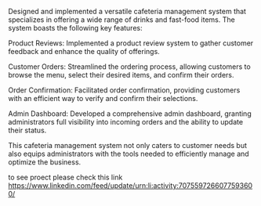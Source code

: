 Designed and implemented a versatile cafeteria management system that specializes in offering a wide range of drinks and fast-food items. The system boasts the following key features:

Product Reviews: Implemented a product review system to gather customer feedback and enhance the quality of offerings.

Customer Orders: Streamlined the ordering process, allowing customers to browse the menu, select their desired items, and confirm their orders.

Order Confirmation: Facilitated order confirmation, providing customers with an efficient way to verify and confirm their selections.

Admin Dashboard: Developed a comprehensive admin dashboard, granting administrators full visibility into incoming orders and the ability to update their status.

This cafeteria management system not only caters to customer needs but also equips administrators with the tools needed to efficiently manage and optimize the business.</br>

to see proect please check this link https://www.linkedin.com/feed/update/urn:li:activity:7075597266077593600/

